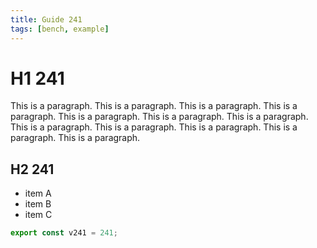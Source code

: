 ```yaml
---
title: Guide 241
tags: [bench, example]
---
```


# H1 241

This is a paragraph. This is a paragraph. This is a paragraph. This is a paragraph. This is a paragraph. This is a paragraph. This is a paragraph. This is a paragraph. This is a paragraph. This is a paragraph. This is a paragraph. This is a paragraph. 

## H2 241

- item A
- item B
- item C

```ts
export const v241 = 241;
```